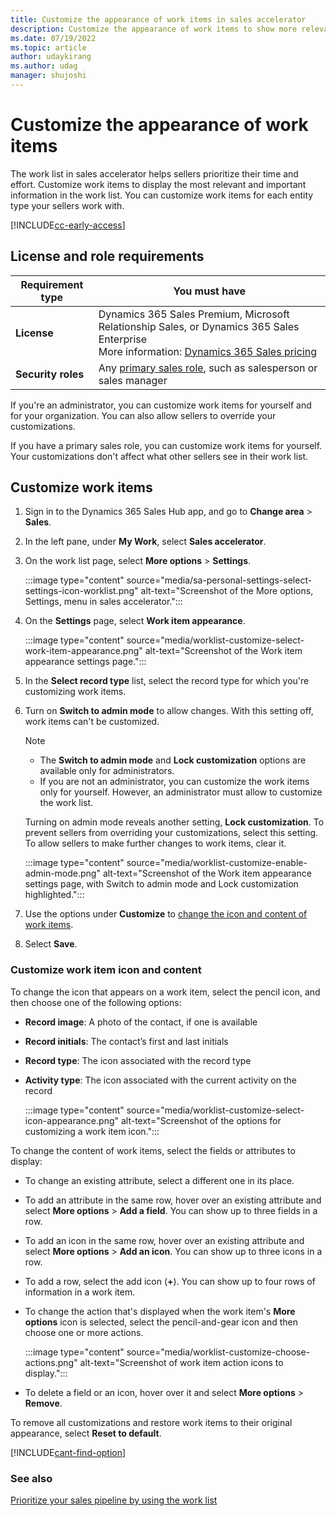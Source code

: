 ```yaml
---
title: Customize the appearance of work items in sales accelerator
description: Customize the appearance of work items to show more relevant information in the work list in sales accelerator.
ms.date: 07/19/2022
ms.topic: article
author: udaykirang
ms.author: udag
manager: shujoshi
---
```

<!-- 
NOTE re: "cards": I noticed that items in the work list aren't called "cards" anywhere else in this doc set. They're just "work items." The settings page itself is called "Work item appearance." I removed references to "cards" in this article.
NOTE re: screenshots: I tweaked the screenshots in this article to use red boxes, not orange. I noticed that other articles in this doc also set use orange boxes. The Microsoft Style Guide directs us to use red callouts.
NOTE: I think this article could be part of the personalize-sales-accelerator.md article. It's dealing with the same settings, just at a personal level. Or if you do keep it separate (which is fine), please include a link to this article in that one.
-->

# Customize the appearance of work items

The work list in sales accelerator helps sellers prioritize their time and effort. Customize work items to display the most relevant and important information in the work list. You can customize work items for each entity type your sellers work with.

[!INCLUDE[cc-early-access](../includes/cc-early-access.md)]

## License and role requirements

| Requirement type | You must have |  
| --- | --- |
| **License** | Dynamics 365 Sales Premium, Microsoft Relationship Sales, or Dynamics 365 Sales Enterprise<br>More information: [Dynamics 365 Sales pricing](https://dynamics.microsoft.com/sales/pricing/) |
| **Security roles** | Any [primary sales role](security-roles-for-sales.md#primary-sales-roles), such as salesperson or sales manager |

If you're an administrator, you can customize work items for yourself and for your organization. You can also allow sellers to override your customizations.

If you have a primary sales role, you can customize work items for yourself. Your customizations don't affect what other sellers see in their work list.

## Customize work items

1. Sign in to the Dynamics 365 Sales Hub app, and go to **Change area** > **Sales**.

1. In the left pane, under **My Work**, select **Sales accelerator**.

1. On the work list page, select **More options** > **Settings**.

    :::image type="content" source="media/sa-personal-settings-select-settings-icon-worklist.png" alt-text="Screenshot of the More options, Settings, menu in sales accelerator.":::

1. On the **Settings** page, select **Work item appearance**.

    :::image type="content" source="media/worklist-customize-select-work-item-appearance.png" alt-text="Screenshot of the Work item appearance settings page.":::

1. In the **Select record type** list, select the record type for which you're customizing work items.

1. Turn on **Switch to admin mode** to allow changes. With this setting off, work items can't be customized.

    >[!NOTE]
    >- The **Switch to admin mode** and **Lock customization** options are available only for administrators.
    >- If you are not an administrator, you can customize the work items only for yourself. However, an administrator must allow to customize the work list.    

    Turning on admin mode reveals another setting, **Lock customization**. To prevent sellers from overriding your customizations, select this setting. To allow sellers to make further changes to work items, clear it.

    :::image type="content" source="media/worklist-customize-enable-admin-mode.png" alt-text="Screenshot of the Work item appearance settings page, with Switch to admin mode and Lock customization highlighted.":::

1. Use the options under **Customize** to [change the icon and content of work items](#customize-work-item-icon-and-content).

1. Select **Save**.

### Customize work item icon and content

To change the icon that appears on a work item, select the pencil icon, and then choose one of the following options:

- **Record image**: A photo of the contact, if one is available
- **Record initials**: The contact’s first and last initials
- **Record type**: The icon associated with the record type
- **Activity type**: The icon associated with the current activity on the record

    :::image type="content" source="media/worklist-customize-select-icon-appearance.png" alt-text="Screenshot of the options for customizing a work item icon.":::

To change the content of work items, select the fields or attributes to display:

- To change an existing attribute, select a different one in its place.

- To add an attribute in the same row, hover over an existing attribute and select **More options** > **Add a field**. You can show up to three fields in a row.

- To add an icon in the same row, hover over an existing attribute and select **More options** > **Add an icon**. You can show up to three icons in a row.

- To add a row, select the add icon (**+**). You can show up to four rows of information in a work item.

- To change the action that's displayed when the work item's **More options** icon is selected, select the pencil-and-gear icon and then choose one or more actions.

    :::image type="content" source="media/worklist-customize-choose-actions.png" alt-text="Screenshot of work item action icons to display.":::

- To delete a field or an icon, hover over it and select **More options** > **Remove**.

To remove all customizations and restore work items to their original appearance, select **Reset to default**.

[!INCLUDE[cant-find-option](../includes/cant-find-option.md)]

### See also

[Prioritize your sales pipeline by using the work list](prioritize-sales-pipeline-through-work-list.md)

